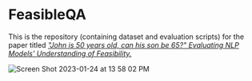 # FeasibleQA



This is the repository (containing dataset and evaluation scripts) for the paper titled [*"John is 50 years old, can his son be 65?" Evaluating NLP Models' Understanding of Feasibility.*](https://arxiv.org/abs/2210.07471)

![Screen Shot 2023-01-24 at 13 58 02 PM](https://user-images.githubusercontent.com/65009772/214412516-d845576a-516b-4aed-82f8-1d1b57bf22b7.png)
